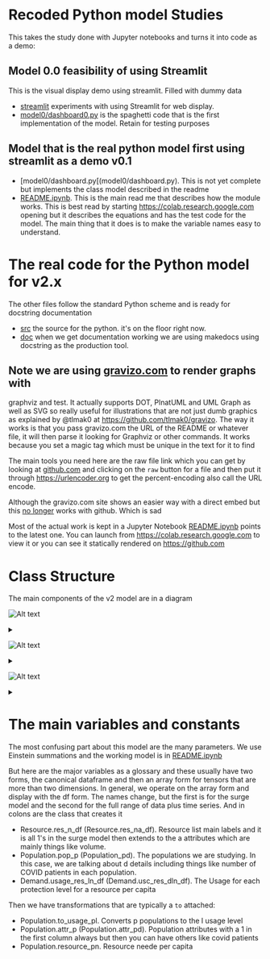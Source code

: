 # Recoded Python model Studies

This takes the study done with Jupyter notebooks and turns it into code as a
demo:

## Model 0.0 feasibility of using Streamlit
This is the visual display demo using streamlit. Filled with dummy data

- [streamlit](streamlit) experiments with using Streamlit for web display.
- [model0/dashboard0.py](model0/dashboard0.py) is the spaghetti code that is the first implementation of the
  model. Retain for testing purposes

## Model that is the real python model first using streamlit as a demo v0.1

- [model0/dashboard.py[(model0/dashboard.py). This is not yet complete but
  implements the class model described in the readme
- [README.ipynb](README.ipynb). This is the main read me that describes how the
  module works. This is best read by starting https://colab.research.google.com
opening but it describes the equations and has the test code for the model.
 The main thing that it does is to make the variable names easy to understand.


# The real code for the Python model for v2.x
The other files follow the standard Python scheme and is ready for docstring
documentation
- [src](src) the source for the python. it's on the floor right now.
- [doc](doc) when we get documentation working we are using makedocs using
  docstring as the production tool.

## Note we are using [gravizo.com](https://gravizo.com) to render graphs with
graphviz and test. It actually supports DOT, PlnatUML and UML Graph as well as
SVG so really useful for illustrations that are not just dumb graphics as
explained by @tlmak0 at https://github.com/tlmak0/gravizo. The way it works is
that you pass gravizo.com the URL of the README or whatever file, it will then
parse it looking for Graphviz or other commands. It works because you set a
magic tag which must be unique in the text for it to find

The main tools you need here are the raw file link which you can get by looking
at [github.com](https://help.data.world/hc/en-us/articles/115006300048-GitHub-how-to-find-the-sharable-download-URL-for-files-on-GitHub)
and clicking on the `raw` button for a file and then put it
through https://urlencoder.org to get the percent-encoding also call the URL
encode.

Although the gravizo.com site shows an easier way with a direct embed but this
[no longer](https://gist.github.com/svenevs/ce05761128e240e27883e3372ccd4ecd)
works with github. Which is sad

Most of the actual work is kept in a Jupyter Notebook
[README.ipynb](README.ipynb) points to the latest one. You can launch from
https://colab.research.google.com to view it or you can see it statically
rendered on https://github.com

# Class Structure

The main components of the v2 model are in a diagram

![Alt text](https://g.gravizo.com/source/custom_mark?https%3A%2F%2Fraw.githubusercontent.com%2Frestartus%2Fcovid-projection%2Frich-demo%2Fmodel%2FREADME.md)
<details>
<summary></summary>
custom_mark
  digraph "Class Model" {
    node [shape=box]
    subgraph Pop_class {
      style=filled
      P [label="Population, Essentiality"]
    }
    D [label=Disease]
    P -> D [label="Social Mobility"]
    D -> P [label=Patients]
    E [label=Economy]
    P -> E [label="Stage, Economic Activity"]
    E -> P [label="GDP, Employment"]
    subgraph Res {
      R [label=Resource]
      R -> P [label=Delivery]
      P -> R [label=Demand]
      I [label=Inventory]
      R -> I [label=Fill]
      I -> R [label=Use]
    }
    S [label=Supply]
    R -> S [label="Sales Order"]
    S -> R [label=Fulfillment]
  }
custom_mark
</details>

![Alt text](https://g.gravizo.com/source/custom_mark1?https%3A%2F%2Fraw.githubusercontent.com%2Frestartus%2Fcovid-projection%2Frich-demo%2Fmodel%2FREADME.md)
<details>
<summary></summary>
custom_mark1
  digraph G {
    size ="4,4";
    main [shape=box];
    main -> parse [weight=8];
    parse -> execute;
    main -> init [style=dotted];
    main -> cleanup;
    execute -> { make_string; printf};
    init -> make_string;
    edge [color=red];
    main -> printf [style=bold,label="100 times"];
    make_string [label="make a string"];
    node [shape=box,style=filled,color=".7 .3 1.0"];
    execute -> compare;
  }
custom_mark1
</details>

![Alt text](https://g.gravizo.com/source/custom_mark10?https%3A%2F%2Fraw.githubusercontent.com%2FTLmaK0%2Fgravizo%2Fmaster%2FREADME.md)
<details> 
<summary></summary>
custom_mark10
  digraph G {
    size ="4,4";
    main [shape=box];
    main -> parse [weight=8];
    parse -> execute;
    main -> init [style=dotted];
    main -> cleanup;
    execute -> { make_string; printf};
    init -> make_string;
    edge [color=red];
    main -> printf [style=bold,label="100 times"];
    make_string [label="make a string"];
    node [shape=box,style=filled,color=".7 .3 1.0"];
    execute -> compare;
  }
custom_mark10
</details>

# The main variables and constants

The most confusing part about this model are the many parameters. We use
Einstein summations and the working model is in [README.ipynb](README.ipynb)

But here are the major variables as a glossary and these usually have two forms,
the canonical dataframe and then an array form for tensors that are more than
two dimensions. In general, we operate on the array form and display with the df
form. The names change, but the first is for the surge model and the second for
the full range of data plus time series. And in colons are the class that
creates it

- Resource.res_n_df (Resource.res_na_df). Resource list main labels and it is all 1's in the surge model
  then extends to the a attributes which are mainly things like volume.
- Population.pop_p (Population_pd). The populations we are studying. In this case,
  we are talking about d details including things like number of COVID patients
in each population.
- Demand.usage_res_ln_df (Demand.usc_res_dln_df). The Usage for each protection level for a resource per capita

Then we have transformations that are typically a `to` attached:

- Population.to_usage_pl. Converts p populations to the l usage level
- Population.attr_p (Population.attr_pd). Population attributes with a 1 in the
  first column always but then you can have others like covid patients
- Population.resource_pn. Resource neede per capita
